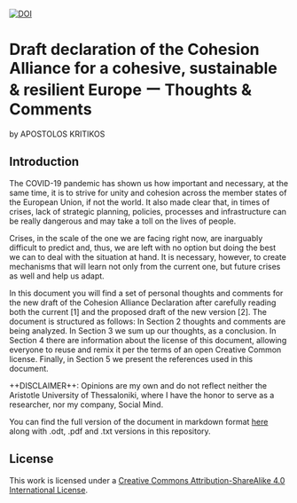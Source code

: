 [![DOI](https://zenodo.org/badge/268235442.svg)](https://zenodo.org/badge/latestdoi/268235442)

# Draft declaration of the Cohesion Alliance for a cohesive, sustainable & resilient Europe ー Thoughts & Comments

by APOSTOLOS KRITIKOS

## Introduction

The COVID-19 pandemic has shown us how important and necessary, at the same time, it is to strive for unity and cohesion across the member states of the European Union, if not the world. It also made clear that, in times of crises, lack of strategic planning, policies, processes and infrastructure can be really dangerous and may take a toll on the lives of people.

Crises, in the scale of the one we are facing right now, are inarguably difficult to predict and, thus, we are left with no option but doing the best we can to deal with the situation at hand. It is necessary, however, to create mechanisms that will learn not only from the current one, but future crises as well and help us adapt.

In this document you will find a set of personal thoughts and comments for the new draft of the Cohesion Alliance Declaration after carefully reading both the current [1] and the proposed draft of the new version [2]. The document is structured as follows: In Section 2 thoughts and comments are being analyzed. In Section 3 we sum up our thoughts, as a conclusion. In Section 4 there are information about the license of this document, allowing everyone to reuse and remix it per the terms of an open Creative Common license. Finally, in Section 5 we present the references used in this document.

++DISCLAIMER++: Opinions are my own and do not reflect neither the Aristotle University of Thessaloniki, where I have the honor to serve as a researcher, nor my company, Social Mind.

You can find the full version of the document in markdown format [here](https://github.com/akritiko/cohesion-alliance-declaration/blob/master/CohesionAlliance%20Declaration%20Draft%20(2020)%20-%20Thoughts%20%26%20Suggestions.md) along with .odt, .pdf and .txt versions in this repository.

## License

This work is licensed under a [Creative Commons Attribution-ShareAlike 4.0 International License](https://creativecommons.org/licenses/by-sa/4.0/).
